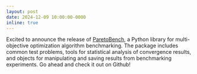 ```yaml
---
layout: post
date: 2024-12-09 10:00:00-0000
inline: true
---
```


Excited to announce the release of [ParetoBench](https://github.com/electronsandstuff/ParetoBench), a Python library for multi-objective optimization algorithm benchmarking. The package includes common test problems, tools for statistical analysis of convergence results, and objects for manipulating and saving results from benchmarking experiments. Go ahead and check it out on Github!

